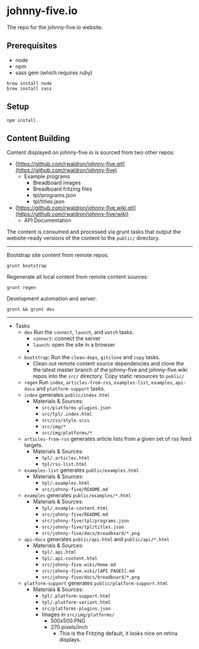 # johnny-five.io

The repo for the johnny-five.io website.

## Prerequisites

- node
- npm
- sass gem (which requires ruby)

```
brew install node
brew install sass
```

## Setup 

```
npm install
```

## Content Building

Content displayed on johnny-five.io is sourced from two other repos: 

- [https://github.com/rwaldron/johnny-five.git](https://github.com/rwaldron/johnny-five)
    + Example programs
        * Breadboard images
        * Breadboard fritzing files
        * tpl/programs.json
        * tpl/titles.json
- [https://github.com/rwaldron/johnny-five.wiki.git](https://github.com/rwaldron/johnny-five/wiki)
    + API Documentation

The content is consumed and processed via grunt tasks that output the website-ready versions of the content to the `public/` directory. 

-------
Bootstrap site content from remote repos: 

```
grunt bootstrap
```

Regenerate all local content from remote content sources: 

```
grunt regen
```

Development automation and server: 

```
grunt && grunt dev
```
-------


- Tasks
    + `dev` Run the `connect`, `launch`, and `watch` tasks.
        * `connect`: connect the server
        * `launch`: open the site in a browser
        * 
    + `bootstrap`: Run the `clean:deps`, `gitclone` and `copy` tasks.
        * Clean out remote content source dependencies and clone the the latest master branch of the johnny-five and johnny-five.wiki repos into the `src/` directory. Copy static resources to `public/`
    + `regen` Run `index`, `articles-from-rss`, `examples-list`, `examples`, `api-docs` and `platform-support` tasks.
    + `index` generates `public/index.html`
        * Materials & Sources: 
            - `src/platforms-plugins.json`
            - `src/tpl/.index.html`
            - `src/css/style.scss`
            - `src/img/*`
            - `src/img/platforms/*`
    + `articles-from-rss` generates article lists from a given set of rss feed targets. 
        * Materials & Sources: 
            - `tpl/.articles.html`
            - `tpl/rss-list.html`
    + `examples-list` generates `public/examples.html`
        * Materials & Sources: 
            - `tpl/.examples.html`
            - `src/johnny-five/README.md`
    + `examples` generates `public/examples/*.html`
        * Materials & Sources: 
            - `tpl/.example-content.html`
            - `src/johnny-five/README.md`
            - `src/johnny-five/tpl/programs.json`
            - `src/johnny-five/tpl/titles.json`
            - `src/johnny-five/docs/breadboard/*.png`
    + `api-docs` generates `public/api.html` and `public/api/*.html`
        * Materials & Sources: 
            - `tpl/.api.html`
            - `tpl/.api-content.html`
            - `src/johnny-five.wiki/Home.md`
            - `src/johnny-five.wiki/[API PAGES].md`
            - `src/johnny-five/docs/breadboard/*.png`
    + `platform-support` generates `public/platform-support.html` 
        * Materials & Sources: 
            - `tpl/.platform-support.html`
            - `tpl/.platform-variant.html`
            - `src/platforms-plugins.json`
            - Images in `src/img/platforms/`
                + 500x500 PNG
                + 270 pixels/inch
                    * This is the Fritzing default, it looks nice on retina displays. 
                    







